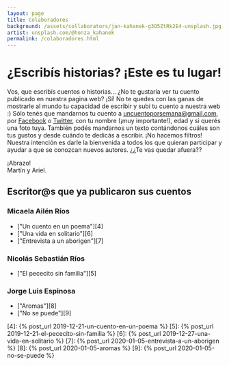 ```yaml
---
layout: page
title: Colaboradores
background: /assets/collaborators/jan-kahanek-g3O5ZtRk2E4-unsplash.jpg
artist: unsplash.com/@honza_kahanek
permalink: /colaboradores.html
---
```


# ¿Escribís historias? ¡Este es tu lugar!

Vos, que escribís cuentos o historias... ¿No te gustaría ver tu cuento
publicado en nuestra pagina web? ¡Sí! No te quedes con las ganas de mostrarle
al mundo tu capacidad de escribir y subí tu cuento a nuestra web :) Sólo tenés
que mandarnos tu cuento a [uncuentoporsemana@gmail.com][1], por [Facebook][2] o
[Twitter][3], con tu nombre (¡muy importante!), edad y si querés una foto tuya.
También podés mandarnos un texto contándonos cuáles son tus gustos y desde
cuándo te dedicás a escribir. ¡No hacemos filtros! Nuestra intención es darle
la bienvenida a todos los que quieran participar y ayudar a que se conozcan
nuevos autores. ¿¿Te vas quedar afuera??

¡Abrazo!<br />
Martín y Ariel.

## Escritor@s que ya publicaron sus cuentos

### Micaela Ailén Ríos
* ["Un cuento en un poema"][4]
* ["Una vida en solitario"][6]
* ["Entrevista a un aborigen"][7]

### Nicolás Sebastián Ríos
* ["El pececito sin familia"][5]

### Jorge Luis Espinosa
* ["Aromas"][8]
* ["No se puede"][9]

[1]: mailto:uncuentoporsemana@gmail.com
[2]: https://facebook.com/uncuentoporsemana
[3]: https://twitter.com/1cuentoxsemana
[4]: {% post_url 2019-12-21-un-cuento-en-un-poema %}
[5]: {% post_url 2019-12-21-el-pececito-sin-familia %}
[6]: {% post_url 2019-12-27-una-vida-en-solitario %}
[7]: {% post_url 2020-01-05-entrevista-a-un-aborigen %}
[8]: {% post_url 2020-01-05-aromas %}
[9]: {% post_url 2020-01-05-no-se-puede %}
